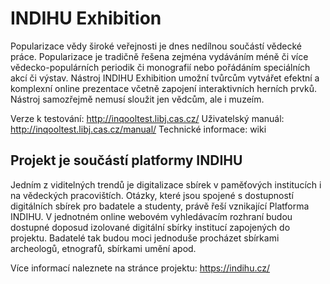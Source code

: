 INDIHU Exhibition
===

Popularizace vědy široké veřejnosti je dnes nedílnou součástí vědecké práce. Popularizace je tradičně řešena zejména vydáváním méně či více vědecko-populárních periodik či monografií nebo pořádáním speciálních akcí či výstav. Nástroj INDIHU Exhibition umožní tvůrcům vytvářet efektní a komplexní online prezentace včetně zapojení interaktivních herních prvků. Nástroj samozřejmě nemusí sloužit jen vědcům, ale i muzeím.

Verze k testování: http://inqooltest.libj.cas.cz/
Uživatelský manuál: http://inqooltest.libj.cas.cz/manual/ 
Technické informace: wiki

Projekt je součástí platformy INDIHU
---
Jedním z viditelných trendů je digitalizace sbírek v paměťových institucích i na vědeckých pracovištích. Otázky, které jsou spojené s dostupností digitálních sbírek pro badatele a studenty, právě řeší vznikající Platforma INDIHU. V jednotném online webovém vyhledávacím rozhraní budou dostupné doposud izolované digitální sbírky institucí zapojených do projektu. Badatelé tak budou moci jednoduše procházet sbírkami archeologů, etnografů, sbírkami umění apod.

Více informací naleznete na stránce projektu: https://indihu.cz/
